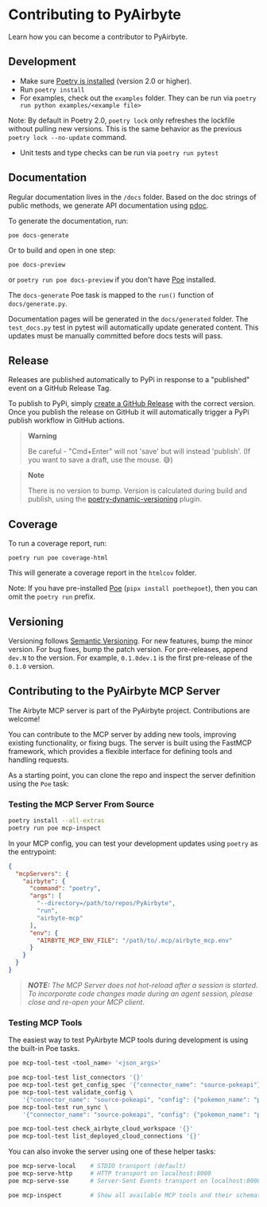 # Contributing to PyAirbyte

Learn how you can become a contributor to PyAirbyte.

## Development

- Make sure [Poetry is installed](https://python-poetry.org/docs/#) (version 2.0 or higher).
- Run `poetry install`
- For examples, check out the `examples` folder. They can be run via `poetry run python examples/<example file>`

Note: By default in Poetry 2.0, `poetry lock` only refreshes the lockfile without pulling new versions. This is the same behavior as the previous `poetry lock --no-update` command.

- Unit tests and type checks can be run via `poetry run pytest`

## Documentation

Regular documentation lives in the `/docs` folder. Based on the doc strings of public methods, we generate API documentation using [pdoc](https://pdoc.dev).

To generate the documentation, run:

```console
poe docs-generate
```

Or to build and open in one step:

```console
poe docs-preview
```

or `poetry run poe docs-preview` if you don't have [Poe](https://poethepoet.natn.io/index.html) installed.

The `docs-generate` Poe task is mapped to the `run()` function of `docs/generate.py`.

Documentation pages will be generated in the `docs/generated` folder. The `test_docs.py` test in pytest will automatically update generated content. This updates must be manually committed before docs tests will pass.

## Release

Releases are published automatically to PyPi in response to a "published" event on a GitHub Release Tag.

To publish to PyPi, simply [create a GitHub Release](https://github.com/airbytehq/PyAirbyte/releases/new) with the correct version. Once you publish the release on GitHub it will automatically trigger a PyPi publish workflow in GitHub actions.

> **Warning**
>
> Be careful - "Cmd+Enter" will not 'save' but will instead 'publish'. (If you want to save a draft, use the mouse. 😅)

> **Note**
>
> There is no version to bump. Version is calculated during build and publish, using the [poetry-dynamic-versioning](https://github.com/mtkennerly/poetry-dynamic-versioning) plugin.

## Coverage

To run a coverage report, run:

```console
poetry run poe coverage-html
```

This will generate a coverage report in the `htmlcov` folder.

Note: If you have pre-installed [Poe](https://poethepoet.natn.io/index.html)
(`pipx install poethepoet`), then you can omit the `poetry run` prefix.

## Versioning

Versioning follows [Semantic Versioning](https://semver.org/). For new features, bump the minor version. For bug fixes, bump the patch version. For pre-releases, append `dev.N` to the version. For example, `0.1.0dev.1` is the first pre-release of the `0.1.0` version.

## Contributing to the PyAirbyte MCP Server

The Airbyte MCP server is part of the PyAirbyte project. Contributions are welcome!

You can contribute to the MCP server by adding new tools, improving existing functionality, or
fixing bugs. The server is built using the FastMCP framework, which provides a flexible
interface for defining tools and handling requests.

As a starting point, you can clone the repo and inspect the server definition using the `Poe` task:

### Testing the MCP Server From Source

```bash
poetry install --all-extras
poetry run poe mcp-inspect
```

In your MCP config, you can test your development updates using `poetry` as the entrypoint:

```json
{
  "mcpServers": {
    "airbyte": {
      "command": "poetry",
      "args": [
        "--directory=/path/to/repos/PyAirbyte",
        "run",
        "airbyte-mcp"
      ],
      "env": {
        "AIRBYTE_MCP_ENV_FILE": "/path/to/.mcp/airbyte_mcp.env"
      }
    }
  }
}
```

> _**NOTE:** The MCP Server does not hot-reload after a session is started. To incorporate code changes made during an agent session, please close and re-open your MCP client._

### Testing MCP Tools

The easiest way to test PyAirbyte MCP tools during development is using the built-in Poe tasks.

```bash
poe mcp-tool-test <tool_name> '<json_args>'

poe mcp-tool-test list_connectors '{}'
poe mcp-tool-test get_config_spec '{"connector_name": "source-pokeapi"}'
poe mcp-tool-test validate_config \
    '{"connector_name": "source-pokeapi", "config": {"pokemon_name": "pikachu"}}'
poe mcp-tool-test run_sync \
    '{"connector_name": "source-pokeapi", "config": {"pokemon_name": "pikachu"}}'

poe mcp-tool-test check_airbyte_cloud_workspace '{}'
poe mcp-tool-test list_deployed_cloud_connections '{}'
```

You can also invoke the server using one of these helper tasks:

```bash
poe mcp-serve-local    # STDIO transport (default)
poe mcp-serve-http     # HTTP transport on localhost:8000
poe mcp-serve-sse      # Server-Sent Events transport on localhost:8000

poe mcp-inspect        # Show all available MCP tools and their schemas
```
